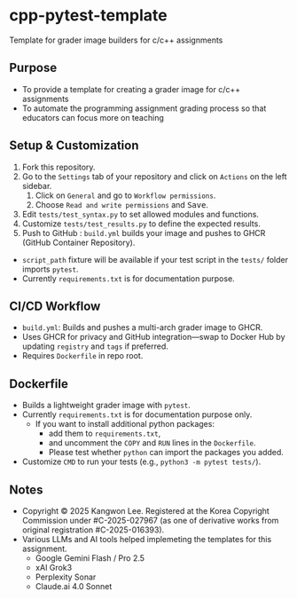 # cpp-pytest-template

Template for grader image builders for c/c++ assignments

## Purpose

* To provide a template for creating a grader image for c/c++ assignments
* To automate the programming assignment grading process so that educators can focus more on teaching

## Setup & Customization
1. Fork this repository.
1. Go to the `Settings` tab of your repository and click on `Actions` on the left sidebar.
    1. Click on `General` and go to `Workflow permissions`.
    1. Choose `Read and write permissions` and <kbd>Save</kbd>.
1. Edit `tests/test_syntax.py` to set allowed modules and functions.
1. Customize `tests/test_results.py` to define the expected results.
1. Push to GitHub : `build.yml` builds your image and pushes to GHCR (GitHub Container Repository).
* `script_path` fixture will be available if your test script in the `tests/` folder imports `pytest`.
* Currently `requirements.txt` is for documentation purpose.

## CI/CD Workflow

- `build.yml`: Builds and pushes a multi-arch grader image to GHCR.
- Uses GHCR for privacy and GitHub integration—swap to Docker Hub by updating `registry` and `tags` if preferred.
- Requires `Dockerfile` in repo root.

## Dockerfile

- Builds a lightweight grader image with `pytest`.
- Currently `requirements.txt` is for documentation purpose only.
  + If you want to install additional python packages:
    + add them to `requirements.txt`,
    + and uncomment the `COPY` and `RUN` lines in the `Dockerfile`.
    + Please test whether `python` can import the packages you added.
- Customize `CMD` to run your tests (e.g., `python3 -m pytest tests/`).

## Notes

- Copyright © 2025 Kangwon Lee. Registered at the Korea Copyright Commission under #C-2025-027967 (as one of derivative works from original registration #C-2025-016393).
- Various LLMs and AI tools helped implemeting the templates for this assignment.
  - Google Gemini Flash / Pro 2.5
  - xAI Grok3
  - Perplexity Sonar
  - Claude.ai 4.0 Sonnet
